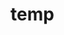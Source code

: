 # temp











































































































































































































































































































































































































































